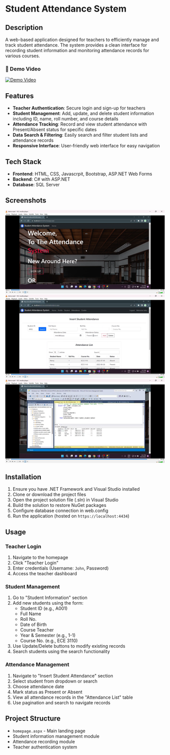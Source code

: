 # Student Attendance System

## Description
A web-based application designed for teachers to efficiently manage and track student attendance. The system provides a clean interface for recording student information and monitoring attendance records for various courses.

### 🎥 Demo Video

[![Demo Video](https://img.icons8.com/color/96/000000/play--v1.png)](https://drive.google.com/file/d/1pdCYCpeT_vGXoZDYfwCXEcjH7b13rv8K/view?usp=sharing)

## Features
- **Teacher Authentication**: Secure login and sign-up for teachers
- **Student Management**: Add, update, and delete student information including ID, name, roll number, and course details
- **Attendance Tracking**: Record and view student attendance with Present/Absent status for specific dates
- **Data Search & Filtering**: Easily search and filter student lists and attendance records
- **Responsive Interface**: User-friendly web interface for easy navigation

## Tech Stack
- **Frontend**: HTML, CSS, Javascrpit, Bootstrap, ASP.NET Web Forms
- **Backend**: C# with ASP.NET
- **Database**: SQL Server 

## Screenshots
![System Demo](homepage.png)
![System Demo](attendance.png)
![System Demo](database.png)

## Installation
1. Ensure you have .NET Framework and Visual Studio installed
2. Clone or download the project files
3. Open the project solution file (.sln) in Visual Studio
4. Build the solution to restore NuGet packages
5. Configure database connection in web.config
6. Run the application (hosted on `https://localhost:4434`)

## Usage

### Teacher Login
1. Navigate to the homepage
2. Click "Teacher Login"
3. Enter credentials (Username: `John`, Password)
4. Access the teacher dashboard

### Student Management
1. Go to "Student Information" section
2. Add new students using the form:
   - Student ID (e.g., A001)
   - Full Name
   - Roll No.
   - Date of Birth
   - Course Teacher
   - Year & Semester (e.g., 1-1)
   - Course No. (e.g., ECE 3110)
3. Use Update/Delete buttons to modify existing records
4. Search students using the search functionality

### Attendance Management
1. Navigate to "Insert Student Attendance" section
2. Select student from dropdown or search
3. Choose attendance date
4. Mark status as Present or Absent
5. View all attendance records in the "Attendance List" table
6. Use pagination and search to navigate records

## Project Structure
- `homepage.aspx` - Main landing page
- Student information management module
- Attendance recording module
- Teacher authentication system



